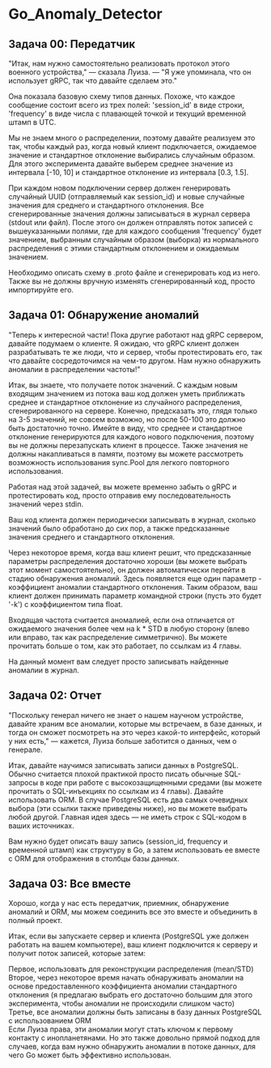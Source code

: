 # Go_Anomaly_Detector
## Задача 00: Передатчик  
"Итак, нам нужно самостоятельно реализовать протокол этого военного устройства," — сказала Луиза. — "Я уже упоминала, что он использует gRPC, так что давайте сделаем это."

Она показала базовую схему типов данных. Похоже, что каждое сообщение состоит всего из трех полей: 'session_id' в виде строки, 'frequency' в виде числа с плавающей точкой и текущий временной штамп в UTC.

Мы не знаем много о распределении, поэтому давайте реализуем это так, чтобы каждый раз, когда новый клиент подключается, ожидаемое значение и стандартное отклонение выбирались случайным образом. Для этого эксперимента давайте выберем среднее значение из интервала [-10, 10] и стандартное отклонение из интервала [0.3, 1.5].

При каждом новом подключении сервер должен генерировать случайный UUID (отправляемый как session_id) и новые случайные значения для среднего и стандартного отклонения. Все сгенерированные значения должны записываться в журнал сервера (stdout или файл). После этого он должен отправлять поток записей с вышеуказанными полями, где для каждого сообщения 'frequency' будет значением, выбранным случайным образом (выборка) из нормального распределения с этими стандартным отклонением и ожидаемым значением.

Необходимо описать схему в .proto файле и сгенерировать код из него. Также вы не должны вручную изменять сгенерированный код, просто импортируйте его.

## Задача 01: Обнаружение аномалий  
"Теперь к интересной части! Пока другие работают над gRPC сервером, давайте подумаем о клиенте. Я ожидаю, что gRPC клиент должен разрабатывать те же люди, что и сервер, чтобы протестировать его, так что давайте сосредоточимся на чем-то другом. Нам нужно обнаружить аномалии в распределении частоты!"

Итак, вы знаете, что получаете поток значений. С каждым новым входящим значением из потока ваш код должен уметь приближать среднее и стандартное отклонение из случайного распределения, сгенерированного на сервере. Конечно, предсказать это, глядя только на 3-5 значений, не совсем возможно, но после 50-100 это должно быть достаточно точно. Имейте в виду, что среднее и стандартное отклонение генерируются для каждого нового подключения, поэтому вы не должны перезапускать клиент в процессе. Также значения не должны накапливаться в памяти, поэтому вы можете рассмотреть возможность использования sync.Pool для легкого повторного использования.

Работая над этой задачей, вы можете временно забыть о gRPC и протестировать код, просто отправив ему последовательность значений через stdin.

Ваш код клиента должен периодически записывать в журнал, сколько значений было обработано до сих пор, а также предсказанные значения среднего и стандартного отклонения.

Через некоторое время, когда ваш клиент решит, что предсказанные параметры распределения достаточно хороши (вы можете выбрать этот момент самостоятельно), он должен автоматически перейти в стадию обнаружения аномалий. Здесь появляется еще один параметр - коэффициент аномалии стандартного отклонения. Таким образом, ваш клиент должен принимать параметр командной строки (пусть это будет '-k') с коэффициентом типа float.

Входящая частота считается аномалией, если она отличается от ожидаемого значения более чем на k * STD в любую сторону (влево или вправо, так как распределение симметрично). Вы можете прочитать больше о том, как это работает, по ссылкам из 4 главы.

На данный момент вам следует просто записывать найденные аномалии в журнал.

## Задача 02: Отчет  
"Поскольку генерал ничего не знает о нашем научном устройстве, давайте храним все аномалии, которые мы встречаем, в базе данных, и тогда он сможет посмотреть на это через какой-то интерфейс, который у них есть," — кажется, Луиза больше заботится о данных, чем о генерале.

Итак, давайте научимся записывать записи данных в PostgreSQL. Обычно считается плохой практикой просто писать обычные SQL-запросы в коде при работе с высокозащищенными средами (вы можете прочитать о SQL-инъекциях по ссылкам из 4 главы). Давайте использовать ORM. В случае PostgreSQL есть два самых очевидных выбора (эти ссылки также приведены ниже), но вы можете выбрать любой другой. Главная идея здесь — не иметь строк с SQL-кодом в ваших источниках.

Вам нужно будет описать вашу запись (session_id, frequency и временной штамп) как структуру в Go, а затем использовать ее вместе с ORM для отображения в столбцы базы данных.

## Задача 03: Все вместе  
Хорошо, когда у нас есть передатчик, приемник, обнаружение аномалий и ORM, мы можем соединить все это вместе и объединить в полный проект.

Итак, если вы запускаете сервер и клиента (PostgreSQL уже должен работать на вашем компьютере), ваш клиент подключится к серверу и получит поток записей, которые затем:

Первое, использовать для реконструкции распределения (mean/STD)  
Второе, через некоторое время начать обнаруживать аномалии на основе предоставленного коэффициента аномалии стандартного отклонения (я предлагаю выбрать его достаточно большим для этого эксперимента, чтобы аномалии не происходили слишком часто)  
Третье, все аномалии должны быть записаны в базу данных PostgreSQL с использованием ORM  
Если Луиза права, эти аномалии могут стать ключом к первому контакту с инопланетянами. Но это также довольно прямой подход для случаев, когда вам нужно обнаружить аномалии в потоке данных, для чего Go может быть эффективно использован.